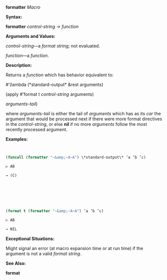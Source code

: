 **formatter** *Macro* 



**Syntax:** 



**formatter** *control-string → function* 



**Arguments and Values:** 



*control-string*—a *format string*; not evaluated. 



*function*—a *function*. 



**Description:** 



Returns a *function* which has behavior equivalent to: 



#’(lambda (\*standard-output\* &amp;rest arguments) 



(apply #’format t *control-string* arguments) 



*arguments-tail*) 



where *arguments-tail* is either the tail of *arguments* which has as its *car* the argument that would be processed next if there were more format directives in the *control-string*, or else **nil** if no more *arguments* follow the most recently processed argument. 



**Examples:**
```lisp
 

(funcall (formatter "~&amp;~A~A") \*standard-output\* ’a ’b ’c) 

▷ AB 

→ (C) 



 

 

(format t (formatter "~&amp;~A~A") ’a ’b ’c) 

▷ AB 

→ NIL 


```
**Exceptional Situations:** 



Might signal an error (at macro expansion time or at run time) if the argument is not a valid *format string*. 



**See Also:** 



**format** 



